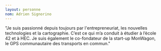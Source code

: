 ```yaml
---
layout: personne
nom: Adrien Signorino
---
```


"Je suis passionné depuis toujours par l'entrepreneuriat,
les nouvelles technologies et la cartographie. C’est ce qui m’a
conduit à étudier à l’école 42 et à HEC. Je suis également le
co-fondateur de la start-up MonWagon, le GPS communautaire des
transports en commun."